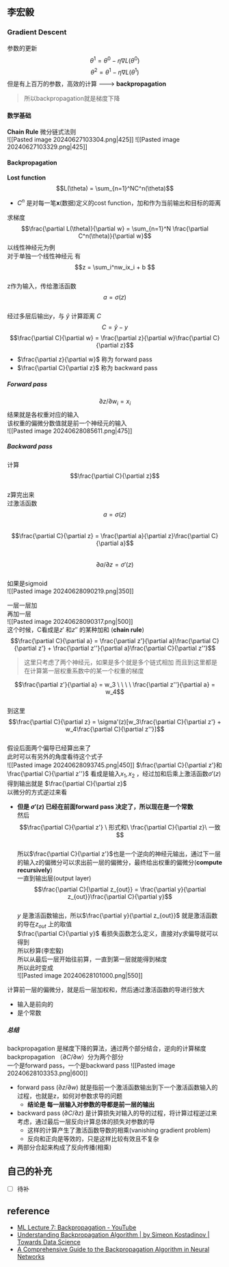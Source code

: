 ## 李宏毅

### Gradient Descent
参数的更新    
$$\theta^1 = \theta^0 - \eta\nabla L(\theta^0)$$
$$\theta^2 = \theta^1 - \eta\nabla L(\theta^1)$$
但是有上百万的参数，高效的计算 ---> **backpropagation**  

> 所以backpropagation就是梯度下降

#### 数学基础

**Chain Rule**  微分链式法则  
![[Pasted image 20240627103304.png|425]]
![[Pasted image 20240627103329.png|425]] 

#### Backpropagation

**Lost function**
$$L(\theta) = \sum_{n=1}^NC^n(\theta)$$
- $C^n$ 是对每一笔**x**(数据)定义的cost function，加和作为当前输出和目标的距离  

求梯度  
$$\frac{\partial L(\theta)}{\partial w} = \sum_{n=1}^N \frac{\partial C^n(\theta)}{\partial w}$$
以线性神经元为例  
对于单独一个线性神经元  有  
$$z = \sum_i^nw_ix_i + b $$  
z作为输入，传给激活函数
$$a = \sigma(z)$$  
经过多层后输出$y$，与 $\hat y$ 计算距离 $C$
$$C = \hat y - y$$
$$\frac{\partial C}{\partial w} = \frac{\partial z}{\partial w}\frac{\partial C}{\partial z}$$

- $\frac{\partial z}{\partial w}$ 称为 forward pass  
- $\frac{\partial C}{\partial z}$ 称为 backward pass  

##### Forward pass
$$\partial z/\partial w_i = x_i$$
结果就是各权重对应的输入  
该权重的偏微分数值就是前一个神经元的输入  
![[Pasted image 20240628085611.png|475]]

##### Backward pass
计算 $$\frac{\partial C}{\partial z}$$  
z算完出来  
过激活函数  
$$a = \sigma(z)$$  
$$\frac{\partial C}{\partial z} = \frac{\partial a}{\partial z}\frac{\partial C}{\partial a}$$  
$$\partial a/ \partial z = \sigma'(z)$$  
如果是sigmoid  
![[Pasted image 20240628090219.png|350]]   

一层一层加  
再加一层  
![[Pasted image 20240628090317.png|500]]  
这个时候，C看成是$z'$ 和$z''$ 的某种加和  (**chain rule**)
$$\frac{\partial C}{\partial a} = \frac{\partial z'}{\partial a}\frac{\partial C}{\partial z'} + \frac{\partial z''}{\partial a}\frac{\partial C}{\partial z''}$$
> 这里只考虑了两个神经元，如果是多个就是多个链式相加
> 而且到这里都是在计算第一层权重系数中的某一个权重的梯度


$$\frac{\partial z'}{\partial a} = w_3 \ \ \ \ \frac{\partial z''}{\partial a} = w_4$$  
到这里
$$\frac{\partial C}{\partial z} = \sigma'(z)[w_3\frac{\partial C}{\partial z'} + w_4\frac{\partial C}{\partial z''}]$$  
假设后面两个偏导已经算出来了   
此时可以有另外的角度看待这个式子    
![[Pasted image 20240628093745.png|450]]
$\frac{\partial C}{\partial z'}和\frac{\partial C}{\partial z''}$  看成是输入$x_1, x_2$ ，经过加和后乘上激活函数$\sigma'(z)$  得到输出就是 $\frac{\partial C}{\partial z}$  
以微分的方式逆过来看  
- **但是 $\sigma'(z)$ 已经在前面forward pass 决定了，所以现在是一个常数**  
然后  
$$\frac{\partial C}{\partial z'} \  形式和\  \frac{\partial C}{\partial z}\ 一致$$  
所以$\frac{\partial C}{\partial z'}$也是一个逆向的神经元输出，通过下一层的输入z的偏微分可以求出前一层的偏微分，最终给出权重的偏微分(**compute recursively**)    
一直到输出层(output layer)  
$$\frac{\partial C}{\partial z_{out}} = \frac{\partial y}{\partial z_{out}}\frac{\partial C}{\partial y}$$  
$y$ 是激活函数输出，所以$\frac{\partial y}{\partial z_{out}}$ 就是激活函数的导在$z_{out}$ 上的取值  
$\frac{\partial C}{\partial y}$ 看损失函数怎么定义，直接对y求偏导就可以得到  
所以秒算(李宏毅)  
所以从最后一层开始往前算，一直到第一层就能得到梯度  
所以此时变成  
![[Pasted image 20240628101000.png|550]]  

计算前一层的偏微分，就是后一层加权和，然后通过激活函数的导进行放大  
- 输入是前向的
- 是个常数

##### 总结
backpropagation 是梯度下降的算法，通过两个部分结合，逆向的计算梯度  
backpropagation （$\partial C / \partial w$）分为两个部分  
一个是forward pass，一个是backward pass
![[Pasted image 20240628103353.png|600]]
- forward pass ($\partial z / \partial w$)   就是指前一个激活函数输出到下一个激活函数输入的过程，也就是z，如何对参数求导的问题
	- **结论是 每一层输入对参数的导都是前一层的输出**
- backward pass ($\partial C / \partial z$) 是计算损失对输入的导的过程，将计算过程逆过来考虑，通过最后一层反向计算总体的损失对参数的导
	- 这样的计算产生了激活函数导数的相乘(vanishing gradient problem)
	- 反向和正向是等效的，只是这样比较有效且不复杂
- 两部分合起来构成了反向传播(相乘)





## 自己的补充
- [ ] 待补




## reference
- [ML Lecture 7: Backpropagation - YouTube](https://www.youtube.com/watch?v=ibJpTrp5mcE)
- [Understanding Backpropagation Algorithm | by Simeon Kostadinov | Towards Data Science](https://towardsdatascience.com/understanding-backpropagation-algorithm-7bb3aa2f95fd)
- [A Comprehensive Guide to the Backpropagation Algorithm in Neural Networks](https://neptune.ai/blog/backpropagation-algorithm-in-neural-networks-guide)